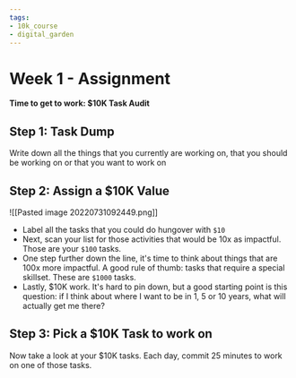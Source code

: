 ```yaml
---
tags: 
- 10k_course
- digital_garden
---
```

# Week 1 - Assignment

**Time to get to work: $10K Task Audit**

## Step 1: Task Dump
Write down all the things that you currently are working on, that you should be working on or that you want to work on

## Step 2: Assign a $10K Value
![[Pasted image 20220731092449.png]]
- Label all the tasks that you could do hungover with `$10`
- Next, scan your list for those activities that would be 10x as impactful. Those are your `$100` tasks.
- One step further down the line, it's time to think about things that are 100x more impactful. A good rule of thumb: tasks that require a special skillset. These are `$1000` tasks.
- Lastly, $10K work. It's hard to pin down, but a good starting point is this question: if I think about where I want to be in 1, 5 or 10 years, what will actually get me there?

## Step 3: Pick a $10K Task to work on
Now take a look at your $10K tasks. Each day, commit 25 minutes to work on one of those tasks.



